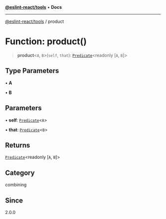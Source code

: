 [**@eslint-react/tools**](../README.md) • **Docs**

***

[@eslint-react/tools](../README.md) / product

# Function: product()

> **product**\<`A`, `B`\>(`self`, `that`): [`Predicate`](../interfaces/Predicate.md)\<readonly [`A`, `B`]\>

## Type Parameters

• **A**

• **B**

## Parameters

• **self**: [`Predicate`](../interfaces/Predicate.md)\<`A`\>

• **that**: [`Predicate`](../interfaces/Predicate.md)\<`B`\>

## Returns

[`Predicate`](../interfaces/Predicate.md)\<readonly [`A`, `B`]\>

## Category

combining

## Since

2.0.0
